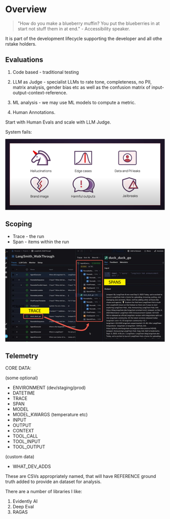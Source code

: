 # Overview

> "How do you make a blueberry muffin? You put the blueberries in at start not stuff them in at end." - Accessibility speaker.

It is part of the development lifecycle supporting the developer and all othe rstake holders.

## Evaluations

1. Code based - traditional testing

2. LLM as Judge - specialist LLMs to rate tone, completeness, no PII, matrix analysis, gender bias etc as well as the confusion matrix of input-output-context-reference.

3. ML analysis - we may use ML models to compute a metric.

4. Human Annotations.

Start with Human Evals and scale with LLM Judge.

System fails:

![Fails](../images/system-fails.png)

## Scoping

- Trace - the run
- Span - items within the run

![trace-span](../images/trace-span.png)

<!-- <img src="../images/trace-span.png" width="600px"> -->

## Telemetry


CORE DATA:

(some optional)

- ENVIRONMENT (dev/staging/prod)
- DATETIME
- TRACE
- SPAN
- MODEL
- MODEL_KWARGS (temperature etc)
- INPUT
- OUTPUT
- CONTEXT
- TOOL_CALL
- TOOL_INPUT
- TOOL_OUTPUT

(custom data)
- WHAT_DEV_ADDS

These are CSVs appropriately named, that will have REFERENCE ground truth added to provide an dataset for analysis.

There are a number of libraries I like:

1. Evidently AI
2. Deep Eval
3. RAGAS

